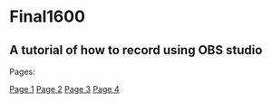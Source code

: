 # Final1600
## A tutorial of how to record using OBS studio

Pages:

[Page 1](https://github.com/YousifAlSaeed/Final1600/blob/main/Page1.md)
[Page 2](https://github.com/YousifAlSaeed/Final1600/blob/main/Page2.md)
[Page 3](https://github.com/YousifAlSaeed/Final1600/blob/main/Page3.md)
[Page 4](https://github.com/YousifAlSaeed/Final1600/blob/main/Page4.md)
